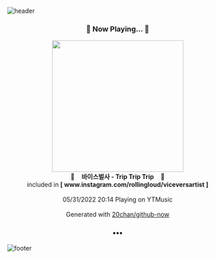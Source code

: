 ![header](https://capsule-render.vercel.app/api?type=wave&height=170&section=header&text=Hi.%20I'm%20SHIFT&fontColor=090707&fontAlignX=45&fontAlignY=65&fontSize=100)

<h3 align="center">🎵 Now Playing... 🎵</h3>
<p align="center">
  <a href="https://music.youtube.com/watch?v=DjHtJIkCVxY">
    <img width="300" src="https://lh3.googleusercontent.com/cQ32yOpoki6JdUe_ezvEMICOM916zoc7_hfzjdsPpZ0kat3hx0y4vLEdaqM735AO77VaoVRRG3guEuZu">
  </a>
  <br>
  🎵&nbsp&nbsp&nbsp <b>바이스벌사 - Trip Trip Trip</b> &nbsp&nbsp&nbsp🎵
  <br>
  included in <b>[ www.instagram.com/rollingloud/viceversartist ]</b>
  
  <br />
  <br />
  05/31/2022 20:14 Playing on YTMusic
  <br />
  <br />
  Generated with <a href="https://github.com/20chan/github-now">20chan/github-now</a>
</p>

<h3 align="center">•••</h3>

![footer](https://capsule-render.vercel.app/api?type=wave&height=150&section=footer)
